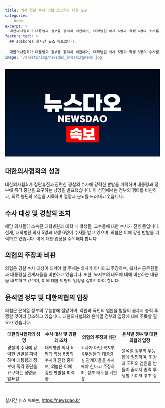 ```yaml
---
title: 의사 경찰 수사 의협 집단휴진 대응 요구
categories:
  - News
excerpt: >
  대한의사협회가 대통령과 정부를 강력히 비판하며, 대학병원 의사 5명과 학생 6명의 수사를 거부하고 있다. 의협은 이들을 수사하는 것이 아니라 보건복지부 공무원들과 대통령실 관계자들을 조사해야 한다고 주장했다. 또한, 정부의 태도를 비판하며, 윤석열 정부의 무능함에 대한 절망과 회원들의 염원을 표명했다.
feature_text: >
  ## adskorea 실시간 뉴스 속보입니다.

  대한의사협회가 대통령과 정부를 강력히 비판하며, 대학병원 의사 5명과 학생 6명의 수사를 거부하고 있다. 의협은 이들을 수사하는 것이 아니라 보건복지부 공무원들과 대통령실 관계자들을 조사해야 한다고 주장했다. 또한, 정부의 태도를 비판하며, 윤석열 정부의 무능함에 대한 절망과 회원들의 염원을 표명했다.
image: '/assets/img/newsdao_breakingnews.jpg'
---
```


<p><img src="/assets/img/newsdao_breakingnews.jpg" alt="adskorea 속보" /></p>

<h2 data-ke-size="size26">대한의사협회의 성명</h2>

<p data-ke-size="size16">대한의사협회가 집단휴진과 관련한 경찰의 수사에 강력한 반발을 피력하며 대통령과 정부에 즉각 중단을 요구하는 성명을 발표했습니다. 이 성명에서는 정부의 행태를 비판하고, 의료 농단의 책임을 지목하며 절망과 분노를 드러내고 있습니다.</p>

<h2 data-ke-size="size26">수사 대상 및 경찰의 조치</h2>

<p data-ke-size="size16">해당 의사들이 소속된 대학병원과 대학 내 학생들, 교수들에 대한 수사가 진행 중입니다. 현재, 대학병원 의사 5명과 학생 6명이 수사를 받고 있으며, 의협은 이에 강한 반발을 피력하고 있습니다. 이에 대한 입장을 주목해야 합니다.</p>

<h2 data-ke-size="size26">의협의 주장과 비판</h2>

<p data-ke-size="size16">의협은 경찰 수사 대상이 되어야 할 주체는 의사가 아니라고 주장하며, 복지부 공무원들과 대통령실 관계자들을 비판하고 있습니다. 또한, 복지부의 태도에 대해 비판하는 내용을 내포하고 있으며, 이에 대한 의협의 입장을 살펴보아야 합니다.</p>

<h2 data-ke-size="size26">윤석열 정부 및 대한의협의 입장</h2>

<p data-ke-size="size16">의협은 윤석열 정부의 무능함에 절망하며, 회원과 국민의 염원을 받들어 끝까지 총력 투쟁할 것이라 강조하고 있습니다. 대한의사협회와 윤석열 정부의 입장에 대해 주목할 필요가 있습니다.</p>

<table>
    <tr>
        <td style="text-align: center; height: 17px;"><b>대한의사협회의 성명</b></td>
        <td style="text-align: center; height: 17px;"><b>수사 대상 및 경찰의 조치</b></td>
        <td style="text-align: center; height: 17px;"><b>의협의 주장과 비판</b></td>
        <td style="text-align: center; height: 17px;"><b>윤석열 정부 및 대한의협의 입장</b></td>
    </tr>
    <tr>
        <td style="text-align: left; height: 17px;">경찰의 수사에 강력한 반발을 피력하며 대통령과 정부에 즉각 중단을 요구하는 성명을 발표함</td>
        <td style="text-align: left; height: 17px;">대학병원 의사 5명과 학생 6명의 수사가 진행 중이며, 의협은 이에 강한 반발을 피력 중</td>
        <td style="text-align: left; height: 17px;">의사가 아닌 복지부 공무원들과 대통령실 관계자들을 수사해야 한다고 주장하며, 정부 태도를 비판함</td>
        <td style="text-align: left; height: 17px;">윤석열 정부의 무능함에 절망하며, 회원과 국민의 염원을 받들어 끝까지 총력 투쟁할 것이라 강조 중</td>
    </tr>
</table>

<p data-ke-size="size16">&nbsp;</p>
실시간 뉴스 속보는, <a href="https://newsdao.kr" rel="dofollow">https://newsdao.kr</a>


